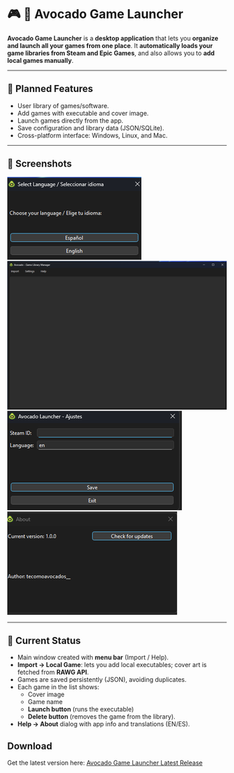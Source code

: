 # :video_game: :avocado: Avocado Game Launcher

**Avocado Game Launcher** is a **desktop application** that lets you **organize and launch all your games from one place**. It **automatically loads your game libraries from Steam and Epic Games**, and also allows you to **add local games manually**.

---

## :memo: Planned Features
- User library of games/software.  
- Add games with executable and cover image.  
- Launch games directly from the app.  
- Save configuration and library data (JSON/SQLite).  
- Cross-platform interface: Windows, Linux, and Mac.  

---

## :camera_flash: Screenshots
![Select Language](assets/screenshots/select_language.png)
![Main Window](assets/screenshots/main_window.png)
![Settings](assets/screenshots/settings.png)
![About](assets/screenshots/about.png)

---

## 🚀 Current Status
- Main window created with **menu bar** (Import / Help).  
- **Import → Local Game**: lets you add local executables; cover art is fetched from **RAWG API**.  
- Games are saved persistently (JSON), avoiding duplicates.  
- Each game in the list shows:  
  - Cover image  
  - Game name  
  - **Launch button** (runs the executable)  
  - **Delete button** (removes the game from the library).  
- **Help → About** dialog with app info and translations (EN/ES).  


## Download

Get the latest version here: [Avocado Game Launcher Latest Release](https://github.com/tecomoavocados-dev/avocado_game_launcher/releases/latest)